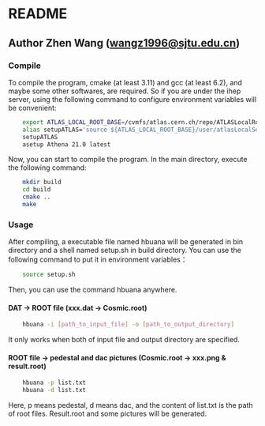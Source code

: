 # README
## Author Zhen Wang (wangz1996@sjtu.edu.cn)

### Compile
To compile the program, cmake (at least 3.11) and gcc (at least 6.2), and maybe some other softwares, are required. So if you are under the ihep server, using the following command to configure environment variables will be convenient:
```bash
    export ATLAS_LOCAL_ROOT_BASE=/cvmfs/atlas.cern.ch/repo/ATLASLocalRootBase
    alias setupATLAS='source ${ATLAS_LOCAL_ROOT_BASE}/user/atlasLocalSetup.sh'
    setupATLAS
    asetup Athena 21.0 latest
```
Now, you can start to compile the program. In the main directory, execute the following command:
```bash
    mkdir build
    cd build 
    cmake ..
    make 
```
### Usage
After compiling, a executable file named hbuana will be generated in bin directory and a shell named setup.sh in build directory. You 
can use the following command to put it in environment variables：
```bash
    source setup.sh
```
Then, you can use the command hbuana anywhere.
#### DAT -> ROOT file (xxx.dat -> Cosmic.root)
```bash
    hbuana -i [path_to_input_file] -o [path_to_output_directory]
```
It only works when both of input file and output directory are specified.
#### ROOT file -> pedestal and dac pictures (Cosmic.root -> xxx.png & result.root)
```bash
    hbuana -p list.txt
    hbuana -d list.txt
```
Here, p means pedestal, d means dac, and the content of list.txt is the path of root files. Result.root and some pictures will be generated.
